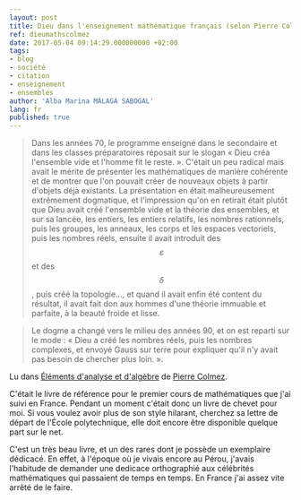 ```yaml
---
layout: post
title: Dieu dans l'enseignement mathématique français (selon Pierre Colmez)
ref: dieumathscolmez
date: 2017-05-04 09:14:29.000000000 +02:00
tags:
- blog
- société
- citation
- enseignement
- ensembles
author: 'Alba Marina MÁLAGA SABOGAL'
lang: fr
published: true
---
```


> Dans les années 70, le programme enseigné dans le secondaire et dans les classes préparatoires réposait sur le slogan « Dieu créa l'ensemble vide et l'homme fit le reste. ». C'était un peu radical mais avait le mérite de présenter les mathématiques de manière cohérente et de montrer que l'on pouvait créer de nouveaux objets à partir d'objets déjà existants. La présentation en était malheureusement extrêmement dogmatique, et l'impression qu'on en retirait était plutôt que Dieu avait créé l'ensemble vide et la théorie des ensembles, et sur sa lancée, les entiers, les entiers relatifs, les nombres rationnels, puis les groupes, les anneaux, les corps et les espaces vectoriels, puis les nombres réels, ensuite il avait introduit des $$ε$$ et des $$δ$$, puis créé la topologie…, et quand il avait enfin été content du résultat, il avait fait don aux hommes d'une théorie immuable et parfaite, à la beauté froide et lisse.

> Le dogme a changé vers le milieu des années 90, et on est reparti sur le mode : « Dieu a créé les nombres réels, puis les nombres complexes, et envoyé Gauss sur terre pour expliquer qu'il n'y avait pas besoin de chercher plus loin. ».

Lu dans [Éléments d'analyse et d'algèbre](http://www.editions.polytechnique.fr/?afficherfiche=168) de [Pierre Colmez](https://webusers.imj-prg.fr/~pierre.colmez/).

C'était le livre de référence pour le premier cours de mathématiques que j'ai suivi en France. Pendant un moment c'était donc un livre de chevet pour moi. Si vous voulez avoir plus de son style hilarant, cherchez sa lettre de départ de l'École polytechnique, elle doit encore être disponible quelque part sur le net.

C'est un très beau livre, et un des rares dont je possède un exemplaire dédicacé. En effet, à l'époque où je vivais encore au Pérou, j'avais l'habitude de demander une dedicace orthographié aux célébrités mathématiques qui passaient de temps en temps. En France j'ai assez vite arrêté de le faire.
